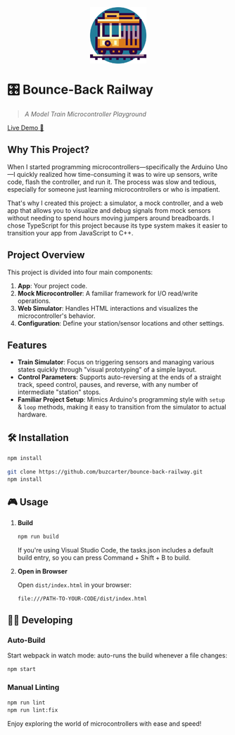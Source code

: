 <div style="height: 128px; margin: 0 auto; text-align: center;"><img src="./docs/images/logo.svg" style="height: 128px"/></div>

# 🎛️ Bounce-Back Railway

> _A Model Train Microcontroller Playground_

[Live Demo 🚀](https://buzcarter.github.io/bounce-back-railway/)

## Why This Project?

When I started programming microcontrollers—specifically the Arduino Uno—I quickly realized how time-consuming it was to wire up sensors, write code, flash the controller, and run it. The process was slow and tedious, especially for someone just learning microcontrollers or who is impatient.

That's why I created this project: a simulator, a mock controller, and a web app that allows you to visualize and debug signals from mock sensors without needing to spend hours moving jumpers around breadboards. I chose TypeScript for this project because its type system makes it easier to transition your app from JavaScript to C++.

## Project Overview

This project is divided into four main components:

1. **App**: Your project code.
2. **Mock Microcontroller**: A familiar framework for I/O read/write operations.
3. **Web Simulator**: Handles HTML interactions and visualizes the microcontroller's behavior.
4. **Configuration**: Define your station/sensor locations and other settings.

## Features

- **Train Simulator**: Focus on triggering sensors and managing various states quickly through "visual prototyping" of a simple layout.
- **Control Parameters**: Supports auto-reversing at the ends of a straight track, speed control, pauses, and reverse, with any number of intermediate "station" stops.
- **Familiar Project Setup**: Mimics Arduino's programming style with `setup` & `loop` methods, making it easy to transition from the simulator to actual hardware.

## 🛠️ Installation

```sh
npm install
```

```sh
git clone https://github.com/buzcarter/bounce-back-railway.git
npm install
```

## 🎮 Usage

1. **Build**

    ```sh
    npm run build
    ```

    If you're using Visual Studio Code, the tasks.json includes a default build entry, so you can press Command + Shift + B to build.

2. **Open in Browser**

    Open `dist/index.html` in your browser:

    ```
    file:///PATH-TO-YOUR-CODE/dist/index.html
    ```

## 👨‍💻 Developing

### Auto-Build

Start webpack in watch mode: auto-runs the build whenever a file changes:

```sh
npm start
```

### Manual Linting

```sh
npm run lint
npm run lint:fix
```

Enjoy exploring the world of microcontrollers with ease and speed!

